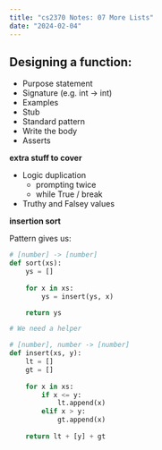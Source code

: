 ```yaml
---
title: "cs2370 Notes: 07 More Lists"
date: "2024-02-04"
---
```


## Designing a function:

 - Purpose statement
 - Signature (e.g. int -> int)
 - Examples
 - Stub
 - Standard pattern
 - Write the body
 - Asserts

**extra stuff to cover**

 - Logic duplication
   - prompting twice
   - while True / break
 - Truthy and Falsey values


**insertion sort**

Pattern gives us:

```python
# [number] -> [number]
def sort(xs):
    ys = []
    
    for x in xs:
        ys = insert(ys, x)

    return ys

# We need a helper

# [number], number -> [number]
def insert(xs, y):
    lt = []
    gt = []
   
    for x in xs:
        if x <= y:
            lt.append(x)
        elif x > y:
            gt.append(x)
    
    return lt + [y] + gt
```

